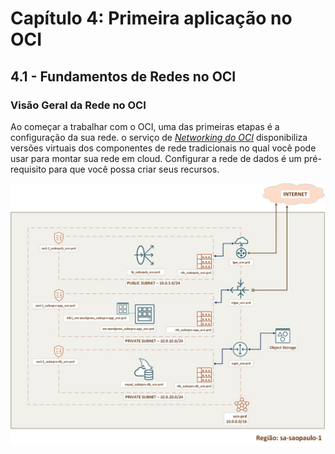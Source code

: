 # Capítulo 4: Primeira aplicação no OCI

## 4.1 - Fundamentos de Redes no OCI

### __Visão Geral da Rede no OCI__

Ao começar a trabalhar com o OCI, uma das primeiras etapas é a configuração da sua rede. o serviço de _[Networking do OCI](https://docs.oracle.com/pt-br/iaas/Content/Network/Concepts/overview.htm)_ disponibiliza versões virtuais dos componentes de rede tradicionais no qual você pode usar para montar sua rede em cloud. Configurar a rede de dados é um pré-requisito para que você possa criar seus recursos.

![alt_text](./images/oci_arch1.jpeg  "OCI - Architecture #1")